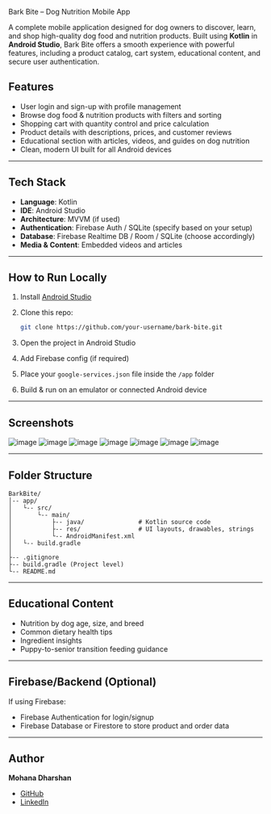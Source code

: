 

 Bark Bite – Dog Nutrition Mobile App

A complete mobile application designed for dog owners to discover, learn, and shop high-quality dog food and nutrition products. Built using **Kotlin** in **Android Studio**, Bark Bite offers a smooth experience with powerful features, including a product catalog, cart system, educational content, and secure user authentication.


## Features

* User login and sign-up with profile management
* Browse dog food & nutrition products with filters and sorting
* Shopping cart with quantity control and price calculation
* Product details with descriptions, prices, and customer reviews
* Educational section with articles, videos, and guides on dog nutrition
* Clean, modern UI built for all Android devices

---

## Tech Stack

* **Language**: Kotlin
* **IDE**: Android Studio
* **Architecture**: MVVM (if used)
* **Authentication**: Firebase Auth / SQLite (specify based on your setup)
* **Database**: Firebase Realtime DB / Room / SQLite (choose accordingly)
* **Media & Content**: Embedded videos and articles

---

## How to Run Locally

1. Install [Android Studio](https://developer.android.com/studio)
2. Clone this repo:

   ```bash
   git clone https://github.com/your-username/bark-bite.git
   ```
3. Open the project in Android Studio
4. Add Firebase config (if required)
5. Place your `google-services.json` file inside the `/app` folder
6. Build & run on an emulator or connected Android device

---

## Screenshots

![image](https://github.com/user-attachments/assets/b69f6ea4-072c-4c42-910b-aa4c2bbeffd6)
![image](https://github.com/user-attachments/assets/268097df-c3b1-47aa-b134-449aee3c8b51)
![image](https://github.com/user-attachments/assets/d96b7f3d-47b3-489e-a514-b25b08b82dfb)
![image](https://github.com/user-attachments/assets/1c25ea2b-18d5-49fc-a70a-4e37aceab479)
![image](https://github.com/user-attachments/assets/f80f29ad-dc20-4d63-b049-e73bedc5400b)
![image](https://github.com/user-attachments/assets/457f191a-48ce-408a-8021-f08040a6775f)
![image](https://github.com/user-attachments/assets/cc087dd8-da88-4ea4-b22f-91f1c8c28be0)

---

## Folder Structure

```
BarkBite/
│-- app/
│   └-- src/
│       └-- main/
│           ├-- java/               # Kotlin source code
│           ├-- res/                # UI layouts, drawables, strings
│           └-- AndroidManifest.xml
│   └-- build.gradle
│
├-- .gitignore
├-- build.gradle (Project level)
└-- README.md
```

---

## Educational Content

* Nutrition by dog age, size, and breed
* Common dietary health tips
* Ingredient insights
* Puppy-to-senior transition feeding guidance

---

## Firebase/Backend (Optional)

If using Firebase:

* Firebase Authentication for login/signup
* Firebase Database or Firestore to store product and order data

---

## Author

**Mohana Dharshan**

* [GitHub](https://github.com/sajibsaj66)
* [LinkedIn](https://www.linkedin.com/in/shamsul-alam-sajib-662460201/)

